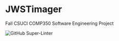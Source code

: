 # JWSTimager
Fall CSUCI COMP350 Software Engineering Project

![GitHub Super-Linter](https://github.com/Drew-Woodz/JWSTimager/actions/workflows/super-linter.yml/badge.svg)
